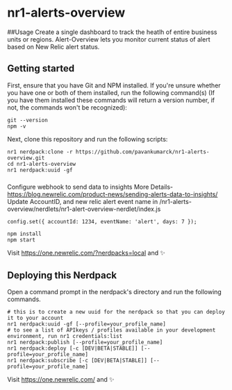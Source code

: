 # nr1-alerts-overview

##Usage
Create a single dashboard to track the heatlh of entire business units or regions. Alert-Overview lets you monitor current status of alert based on New Relic alert status.

## Getting started

First, ensure that you have Git and NPM installed. If you're unsure whether you have one or both of them installed, run the following command(s) (If you have them installed these commands will return a version number, if not, the commands won't be recognized):

```
git --version
npm -v
```
Next, clone this repository and run the following scripts:

```
nr1 nerdpack:clone -r https://github.com/pavankumarck/nr1-alerts-overview.git
cd nr1-alerts-overview
nr1 nerdpack:uuid -gf
```
##### 

Configure webhook to send data to insights More Details- https://blog.newrelic.com/product-news/sending-alerts-data-to-insights/
Update AccountID, and new relic alert event name in  /nr1-alerts-overview/nerdlets/nr1-alert-overview-nerdlet/index.js  
```
config.set({ accountId: 1234, eventName: 'alert', days: 7 });
```

```
npm install
npm start
```

Visit https://one.newrelic.com/?nerdpacks=local and :sparkles:

## Deploying this Nerdpack

Open a command prompt in the nerdpack's directory and run the following commands.

```
# this is to create a new uuid for the nerdpack so that you can deploy it to your account
nr1 nerdpack:uuid -gf [--profile=your_profile_name]
# to see a list of APIkeys / profiles available in your development environment, run nr1 credentials:list
nr1 nerdpack:publish [--profile=your_profile_name]
nr1 nerdpack:deploy [-c [DEV|BETA|STABLE]] [--profile=your_profile_name]
nr1 nerdpack:subscribe [-c [DEV|BETA|STABLE]] [--profile=your_profile_name]
```

Visit https://one.newrelic.com/ and :sparkles:
